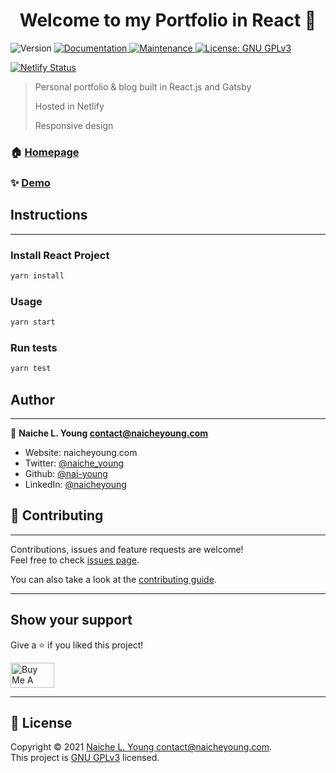 <h1 align="center">Welcome to my Portfolio in React 👋</h1>
<p>
  <img alt="Version" src="https://img.shields.io/badge/Version-0.2.0-blue.svg?cacheSeconds=2592000" />
  <a href="https://github.com/gatsbyjs/gatsby-starter-default#readme" target="_blank">
    <img alt="Documentation" src="https://img.shields.io/badge/Documentation-yes-green.svg" />
  </a>
  <a href="https://github.com/gatsbyjs/gatsby-starter-default/graphs/commit-activity" target="_blank">
    <img alt="Maintenance" src="https://img.shields.io/badge/Maintenance-yes-green.svg" />
  </a>
  <a href="./LICENSE" target="_blank">
    <img alt="License: GNU GPLv3" src="https://img.shields.io/badge/License-GNU GPLv3-red.svg" />
  </a>
</p>

[![Netlify Status](https://api.netlify.com/api/v1/badges/7161927e-4f62-4971-be06-bbe0cd64b215/deploy-status)](https://app.netlify.com/sites/naicheyoung/deploys)

> Personal portfolio & blog built in React.js and Gatsby
>
> Hosted in Netlify
>
> Responsive design

### 🏠 [Homepage](naicheyoung.com)

### ✨ [Demo](naicheyoung.com)

## Instructions

---

### Install React Project

```sh
yarn install
```

### Usage

```sh
yarn start
```

### Run tests

```sh
yarn test
```

## Author

---

👤 **Naiche L. Young <contact@naicheyoung.com>**

* Website: naicheyoung.com
* Twitter: [@naiche\_young](https://twitter.com/naiche\_young)
* Github: [@nai-young](https://github.com/nai-young)
* LinkedIn: [@naicheyoung](https://linkedin.com/in/naicheyoung)

## 🤝 Contributing

---

Contributions, issues and feature requests are welcome!<br />Feel free to check [issues page](https://github.com/gatsbyjs/gatsby/issues). 

You can also take a look at the [contributing guide](https://github.com/gatsbyjs/gatsby-starter-default/blob/master/CONTRIBUTING.md).

***
## Show your support

Give a ⭐️ if you liked this project!

<a href="https://www.buymeacoffee.com/naiyoung" target="_blank"><img src="https://cdn.buymeacoffee.com/buttons/v2/default-yellow.png" alt="Buy Me A Coffee" style="height: 40px !important;width: 70px !important;" ></a>

***
## 📝 License

Copyright © 2021 [Naiche L. Young <contact@naicheyoung.com>](https://github.com/nai-young).<br />
This project is [GNU GPLv3](./LICENSE) licensed.